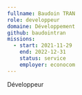 ```yaml
---
fullname: Baudoin TRAN
role: developpeur
domaine: Développement
github: baudointran
missions:
  - start: 2021-11-29
    end: 2022-12-31
    status: service
    employer: econocom
---
```


Développeur 
